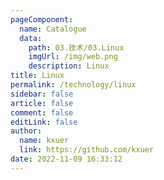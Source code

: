 ```yaml
---
pageComponent: 
  name: Catalogue
  data: 
    path: 03.技术/03.Linux
    imgUrl: /img/web.png
    description: Linux
title: Linux
permalink: /technology/linux
sidebar: false
article: false
comment: false
editLink: false
author: 
  name: kxuer
  link: https://github.com/kxuer
date: 2022-11-09 16:33:12
---
```

